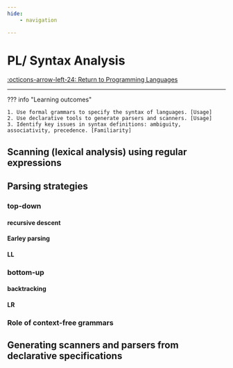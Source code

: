 ```yaml
---
hide:
    - navigation

---
```

# PL/ Syntax Analysis

[:octicons-arrow-left-24: Return to Programming Languages](/Bodies-of-Knowledge/Programming-Languages/)

---

??? info "Learning outcomes"

    1. Use formal grammars to specify the syntax of languages. [Usage]
    2. Use declarative tools to generate parsers and scanners. [Usage]
    3. Identify key issues in syntax definitions: ambiguity, associativity, precedence. [Familiarity]

## Scanning (lexical analysis) using regular expressions

## Parsing strategies

### top-down

#### recursive descent

#### Earley parsing

#### LL

### bottom-up

#### backtracking

#### LR

### Role of context-free grammars

## Generating scanners and parsers from declarative specifications
